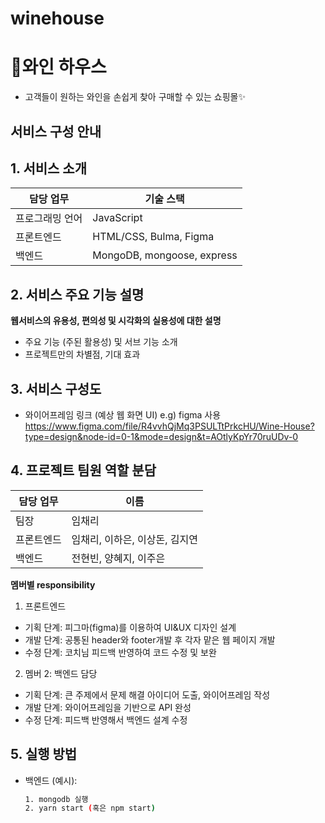 # winehouse

# 🍷와인 하우스
- 고객들이 원하는 와인을 손쉽게 찾아 구매할 수 있는 쇼핑몰✨

## 서비스 구성 안내

## 1. 서비스 소개
| 담당 업무 | 기술 스택 |
| ------ | ------ |
| 프로그래밍 언어 | JavaScript |
| 프론트엔드 | HTML/CSS, Bulma, Figma |
| 백엔드 | MongoDB, mongoose, express |  

## 2. 서비스 주요 기능 설명

**웹서비스의 유용성, 편의성 및 시각화의 실용성에 대한 설명**
  - 주요 기능 (주된 활용성) 및 서브 기능 소개
  - 프로젝트만의 차별점, 기대 효과

## 3. 서비스 구성도
 
- 와이어프레임 링크 (예상 웹 화면 UI) e.g) figma 사용
https://www.figma.com/file/R4vvhQjMq3PSULTtPrkcHU/Wine-House?type=design&node-id=0-1&mode=design&t=AOtlyKpYr70ruUDv-0

## 4. 프로젝트 팀원 역할 분담
| 담당 업무 | 이름 |
| ------ | ------ |
| 팀장 | 임채리 |
| 프론트엔드 | 임채리, 이하은, 이상돈, 김지연 |
| 백엔드 | 전현빈, 양혜지, 이주은 |

**멤버별 responsibility**

1. 프론트엔드

- 기획 단계: 피그마(figma)를 이용하여 UI&UX 디자인 설계
- 개발 단계: 공통된 header와 footer개발 후 각자 맡은 웹 페이지 개발
- 수정 단계: 코치님 피드백 반영하여 코드 수정 및 보완

2. 멤버 2: 백엔드 담당

- 기획 단계: 큰 주제에서 문제 해결 아이디어 도출, 와이어프레임 작성
- 개발 단계: 와이어프레임을 기반으로 API 완성
- 수정 단계: 피드백 반영해서 백엔드 설계 수정

## 5. 실행 방법
- 백엔드 (예시):
  ```bash
  1. mongodb 실행
  2. yarn start (혹은 npm start)
  ```


